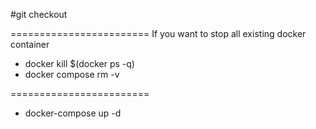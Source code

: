 #git checkout

========================
If you want to stop all existing docker container
- docker kill $(docker ps -q)
- docker compose rm -v

========================

- docker-compose up -d
  
